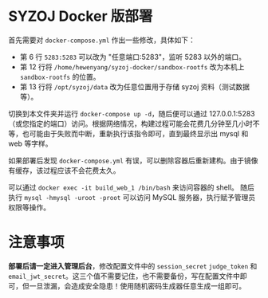 # SYZOJ Docker 版部署
首先需要对 `docker-compose.yml` 作出一些修改，具体如下：
* 第 6 行 `5283:5283` 可以改为 "任意端口:5283"，监听 5283 以外的端口。
* 第 12 行将 `/home/hewenyang/syzoj-docker/sandbox-rootfs` 改为本机上 `sandbox-rootfs` 的位置。
* 第 13 行将 `/opt/syzoj/data` 改为任意位置用于存储 syzoj 资料（测试数据等）。

切换到本文件夹并运行 `docker-compose up -d`，随后便可以通过 127.0.0.1:5283 （或您指定的端口）访问。根据网络情况，构建过程可能会花费几分钟至几小时不等，也可能由于失败而中断，重新执行该指令即可，直到最终显示出 mysql 和 web 等字样。

如果部署后发现 `docker-compose.yml` 有误，可以删除容器后重新建构。由于镜像有缓存，该过程应该不会花费太久。

可以通过 `docker exec -it build_web_1 /bin/bash` 来访问容器的 shell。
随后执行 `mysql -hmysql -uroot -proot` 可以访问 MySQL 服务器，执行赋予管理员权限等操作。

# 注意事项
**部署后请一定进入管理后台**，修改配置文件中的 `session_secret` `judge_token` 和 `email_jwt_secret`。这三个值不需要记住，也不需要备份，写在配置文件中即可，但一旦泄漏，会造成安全隐患！使用随机密码生成器任意生成一组即可。
